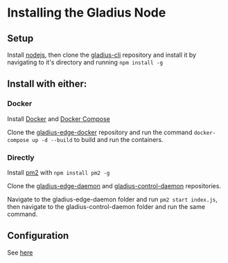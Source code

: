 # Installing the Gladius Node

## Setup

Install [nodejs](https://nodejs.org/en/download/), then clone the
[gladius-cli](https://github.com/gladiusio/gladius-cli)
repository and install it by navigating to it's directory and running
`npm install -g`

## Install with either:

### Docker

Install [Docker](https://docs.docker.com/install/) and
[Docker Compose](https://docs.docker.com/compose/install/)

Clone the
[gladius-edge-docker](https://github.com/gladiusio/gladius-edge-docker)
repository and run the command `docker-compose up -d --build` to build and run
the containers.

### Directly

Install [pm2](http://pm2.keymetrics.io/) with `npm install pm2 -g`

Clone the
[gladius-edge-daemon](https://github.com/gladiusio/gladius-edge-daemon) and
[gladius-control-daemon](https://github.com/gladiusio/gladius-control-daemon)
repositories.

Navigate to the gladius-edge-daemon folder and run `pm2 start index.js`, then
navigate to the gladius-control-daemon folder and run the same command.

## Configuration
See [here](./maintain.md)
